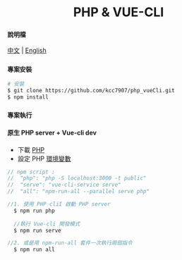 <h1 align="center"> PHP & VUE-CLI </h1>

### `說明檔`
 [中文]() | [English]()


### `專案安裝`
```bash
# 安裝
$ git clone https://github.com/kcc7907/php_vueCli.git
$ npm install
```

### `專案執行`
#### 原生 PHP server + Vue-cli dev
- 下載 [PHP]()
- 設定 PHP [環境變數]()
```javascript
// npm script : 
//  "php": "php -S localhost:3000 -t public"
//  "serve": "vue-cli-service serve"
//  "all": "npm-run-all --parallel serve php"

//1. 使用 PHP cliI 啟動 PHP server 
  $ npm run php
  
  //執行 Vue-cli 開發模式
  $ npm run serve

//2. 或是用 npm-run-all 套件一次執行兩個指令
  $ npm run all
```
